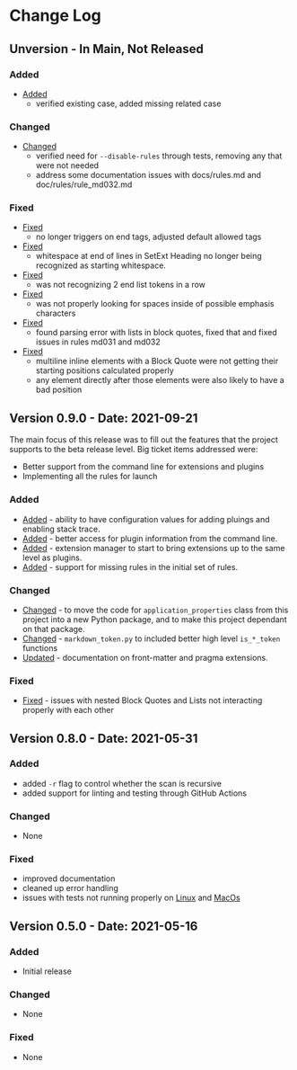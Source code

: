 # Change Log

## Unversion - In Main, Not Released

### Added

- [Added](https://github.com/jackdewinter/pymarkdown/issues/37)
  - verified existing case, added missing related case

### Changed

- [Changed](https://github.com/jackdewinter/pymarkdown/issues/36)
  - verified need for `--disable-rules` through tests, removing any that were not needed
  - address some documentation issues with docs/rules.md and doc/rules/rule_md032.md

### Fixed

- [Fixed](https://github.com/jackdewinter/pymarkdown/issues/22)
  - no longer triggers on end tags, adjusted default allowed tags
- [Fixed](https://github.com/jackdewinter/pymarkdown/issues/23)
  - whitespace at end of lines in SetExt Heading no longer being recognized as starting whitespace.
- [Fixed](https://github.com/jackdewinter/pymarkdown/issues/27)
  - was not recognizing 2 end list tokens in a row
- [Fixed](https://github.com/jackdewinter/pymarkdown/issues/32)
  - was not properly looking for spaces inside of possible emphasis characters
- [Fixed](https://github.com/jackdewinter/pymarkdown/issues/33)
  - found parsing error with lists in block quotes, fixed that and fixed issues in rules md031 and md032
- [Fixed](https://github.com/jackdewinter/pymarkdown/issues/34)
  - multiline inline elements with a Block Quote were not getting their starting positions calculated properly
  - any element directly after those elements were also likely to have a bad position

## Version 0.9.0 - Date: 2021-09-21

The main focus of this release was to fill out the features that the
project supports to the beta release level.  Big ticket items addressed
were:

- Better support from the command line for extensions and plugins
- Implementing all the rules for launch

### Added

- [Added](https://github.com/jackdewinter/pymarkdown/issues/8) - ability to have configuration values for adding pluings and enabling stack trace.
- [Added](https://github.com/jackdewinter/pymarkdown/issues/9) - better access for plugin information from the command line.
- [Added](https://github.com/jackdewinter/pymarkdown/issues/12) - extension manager to start to bring extensions up to the same level as plugins.
- [Added](https://github.com/jackdewinter/pymarkdown/issues/14) - support for missing rules in the initial set of rules.

### Changed

- [Changed](https://github.com/jackdewinter/pymarkdown/issues/7) - to move the code for `application_properties` class from this project into a new Python package, and to make this project dependant on that package.
- [Changed](https://github.com/jackdewinter/pymarkdown/issues/10) - `markdown_token.py` to included better high level `is_*_token` functions
- [Updated](https://github.com/jackdewinter/pymarkdown/issues/11) - documentation on front-matter and pragma extensions.

### Fixed

- [Fixed](https://github.com/jackdewinter/pymarkdown/issues/13) - issues with nested Block Quotes and Lists not interacting properly with each other

## Version 0.8.0 - Date: 2021-05-31

### Added

- added `-r` flag to control whether the scan is recursive
- added support for linting and testing through GitHub Actions

### Changed

- None

### Fixed

- improved documentation
- cleaned up error handling
- issues with tests not running properly on [Linux](https://github.com/jackdewinter/pymarkdown/issues/4) and [MacOs](https://github.com/jackdewinter/pymarkdown/issues/5)

## Version 0.5.0 - Date: 2021-05-16

### Added

- Initial release

### Changed

- None

### Fixed

- None

